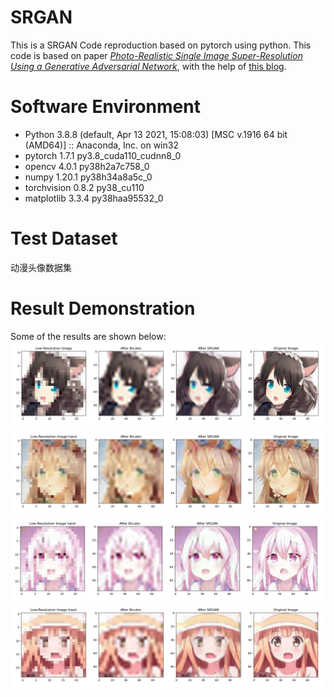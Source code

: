 # SRGAN
This is a SRGAN Code reproduction based on pytorch using python.
This code is based on paper [*Photo-Realistic Single Image Super-Resolution Using a Generative Adversarial Network*](https://arxiv.org/pdf/1609.04802v1.pdf), with the help of [this blog](https://blog.csdn.net/NikkiElwin/article/details/112910957?ops_request_misc=%257B%2522request%255Fid%2522%253A%2522163238627116780265454371%2522%252C%2522scm%2522%253A%252220140713.130102334..%2522%257D&request_id=163238627116780265454371&biz_id=0&utm_medium=distribute.pc_search_result.none-task-blog-2%7Eall%7Etop_positive%7Edefault-1-112910957.first_rank_v2_pc_rank_v29&utm_term=srgan+pytorch&spm=1018.2226.3001.4187).

# Software Environment
- Python 3.8.8 (default, Apr 13 2021, 15:08:03) [MSC v.1916 64 bit (AMD64)] :: Anaconda, Inc. on win32
- pytorch                   1.7.1           py3.8_cuda110_cudnn8_0  
- opencv                    4.0.1            py38h2a7c758_0
- numpy                     1.20.1           py38h34a8a5c_0
- torchvision               0.8.2                py38_cu110
- matplotlib                3.3.4            py38haa95532_0

# Test Dataset
动漫头像数据集

# Result Demonstration
Some of the results are shown below:
![result1](https://github.com/huzihan0525/SRGAN/blob/main/images/result1.png)
![result2](https://github.com/huzihan0525/SRGAN/blob/main/images/result2.png)
![result3](https://github.com/huzihan0525/SRGAN/blob/main/images/result3.png)
![result4](https://github.com/huzihan0525/SRGAN/blob/main/images/result4.png)


